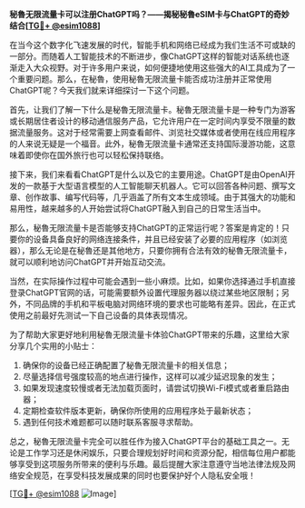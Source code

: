 **秘魯无限流量卡可以注册ChatGPT吗？——揭秘秘魯eSIM卡与ChatGPT的奇妙结合[[TG💪+ @esim1088](https://t.me/s/esim1088)]**

在当今这个数字化飞速发展的时代，智能手机和网络已经成为我们生活不可或缺的一部分。而随着人工智能技术的不断进步，像ChatGPT这样的智能对话系统也逐渐走入大众视野。对于许多用户来说，如何便捷地使用这些强大的AI工具成为了一个重要问题。那么，在秘魯，使用秘魯无限流量卡能否成功注册并正常使用ChatGPT呢？今天我们就来详细探讨一下这个问题。

首先，让我们了解一下什么是秘魯无限流量卡。秘魯无限流量卡是一种专门为游客或长期居住者设计的移动通信服务产品，它允许用户在一定时间内享受不限量的数据流量服务。这对于经常需要上网查看邮件、浏览社交媒体或者使用在线应用程序的人来说无疑是一个福音。此外，秘魯无限流量卡通常还支持国际漫游功能，这意味着即使你在国外旅行也可以轻松保持联络。

接下来，我们来看看ChatGPT是什么以及它的主要用途。ChatGPT是由OpenAI开发的一款基于大型语言模型的人工智能聊天机器人。它可以回答各种问题、撰写文章、创作故事、编写代码等，几乎涵盖了所有文本生成领域。由于其强大的功能和易用性，越来越多的人开始尝试将ChatGPT融入到自己的日常生活当中。

那么，秘魯无限流量卡是否能够支持ChatGPT的正常运行呢？答案是肯定的！只要你的设备具备良好的网络连接条件，并且已经安装了必要的应用程序（如浏览器），那么无论是在秘魯还是其他地方，只要你拥有合法有效的秘魯无限流量卡，就可以顺利地访问ChatGPT并开始互动交流。

当然，在实际操作过程中可能会遇到一些小麻烦。比如，如果你选择通过手机直接登录ChatGPT官网的话，可能需要额外设置代理服务器以绕过某些地区限制；另外，不同品牌的手机和平板电脑对网络环境的要求也可能略有差异。因此，在正式使用之前最好先测试一下自己设备的具体表现情况。

为了帮助大家更好地利用秘魯无限流量卡体验ChatGPT带来的乐趣，这里给大家分享几个实用的小贴士：
1. 确保你的设备已经正确配置了秘魯无限流量卡的相关信息；
2. 尽量选择信号强度较高的地点进行操作，这样可以减少延迟现象的发生；
3. 如果发现速度较慢或者无法加载页面时，请尝试切换Wi-Fi模式或者重启路由器；
4. 定期检查软件版本更新，确保你所使用的应用程序处于最新状态；
5. 遇到任何技术难题都可以随时联系客服寻求帮助。

总之，秘魯无限流量卡完全可以胜任作为接入ChatGPT平台的基础工具之一。无论是工作学习还是休闲娱乐，只要合理规划好时间和资源分配，相信每位用户都能够享受到这项服务所带来的便利与乐趣。最后提醒大家注意遵守当地法律法规及网络安全规范，在享受科技发展成果的同时也要保护好个人隐私安全哦！

[[TG💪+ @esim1088](https://t.me/s/esim1088) ![Image](https://i.postimg.cc/4NQfJmqS/Snipaste-2025-05-13-00-14-12.png)]